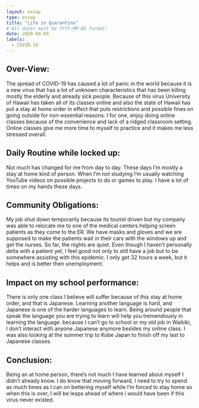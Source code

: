 ```yaml
---
layout: essay
type: essay
title: "Life in Quarantine"
# All dates must be YYYY-MM-DD format!
date: 2020-04-03
labels:
  - COVID-19
---
```


Over-View:
---
The spread of COVID-19 has caused a lot of panic in the world because it is a new virus that has a lot of unknown characteristics that has been killing mostly the elderly and already sick people. Because of this virus University of Hawaii has taken all of its classes online and also the state of Hawaii has put a stay at home order in effect that puts restrictions and possible fines on going outside for non-essential reasons. I for one, enjoy doing online classes because of the convenience and lack of a ridged classroom setting. Online classes give me more time to myself to practice and it makes me less stressed overall.

Daily Routine while locked up:
---
Not much has changed for me from day to day. These days I’m mostly a stay at home kind of person. When I’m not studying I’m usually watching YouTube videos on possible projects to do or games to play. I have a lot of times on my hands these days.
 

Community Obligations:
---
 My job shut down temporarily because its tourist driven but my company was able to relocate me to one of the medical centers helping screen patients as they come to the ER. We have masks and gloves and we are supposed to make the patients wait in their cars with the windows up and get the nurses. So far, the nights are quiet. Even though I haven’t personally delta with a patient yet, I feel good not only to still have a job but to be somewhere assisting with this epidemic. I only get 32 hours a week, but it helps and is better then unemployment.

Impact on my school performance:
---
There is only one class I believe will suffer because of this stay at home order, and that is Japanese. Learning another language is hard, and Japanese is one of the harder languages to learn. Being around people that speak the language you are trying to learn will help you tremendously in learning the language. because I can’t go to school or my old job in Waikiki, I don’t interact with anyone Japanese anymore besides my online class. I was also looking at the summer trip to Kobe Japan to finish off my last to Japanese classes. 

Conclusion:
---
Being an at home person, there’s not much I have learned about myself I didn’t already know. I do know that moving forward, I need to try to spend as much times as I can on bettering myself while I’m forced to stay home so when this is over, I will be leaps ahead of where i would have been if this virus never existed.

